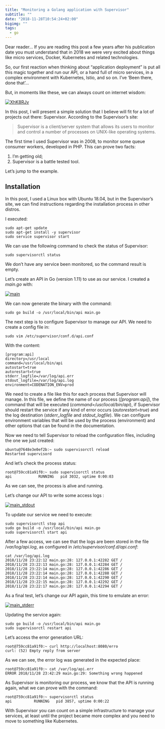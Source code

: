 ```yaml
---
title: "Monitoring a Golang application with Supervisor"
subtitle: ""
date: "2018-11-28T10:54:24+02:00"
bigimg: ""
tags:
  - go
---
```


Dear reader… If you are reading this post a few years after his publication date you must understand that in 2018 we were very excited about things like micro services, Docker, Kubernetes and related technologies.

<!--more-->

So, our first reaction when thinking about “application deployment” is put all this magic together and run our API, or a hand full of micro services, in a complex environment with Kubernetes, Istio, and so on. I’ve ‘Been there, done that’…

But, in moments like these, we can always count on internet wisdom:

[![XhK8RJv](/images/posts/XhK8RJv.jpg)](/images/posts/XhK8RJv.jpg)

In this post, I will present a simple solution that I believe will fit for a lot of projects out there: Supervisor. According to the Supervisor’s site:

> Supervisor is a client/server system that allows its users to monitor and control a number of processes on UNIX-like operating systems.

The first time I used Supervisor was in 2008, to monitor some queue consumer workers, developed in PHP. This can prove two facts:

1. I’m getting old;
2. Supervisor is a battle tested tool.

Let’s jump to the example.

## Installation

In this post, I used a Linux box with Ubuntu 18.04, but in the Supervisor’s site, we can find instructions regarding the installation process in other distros.

I executed:

    sudo apt-get update
    sudo apt-get install -y supervisor
    sudo service supervisor start

We can use the following command to check the status of Supervisor:

    sudo supervisorctl status

We don’t have any service been monitored, so the command result is empty.

Let’s create an API in Go (version 1.11) to use as our service. I created a _main.go_ with:

[![main](/images/posts/main.png)](/images/posts/main.png)

We can now generate the binary with the command:

    sudo go build -o /usr/local/bin/api main.go

The next step is to configure Supervisor to manage our API. We need to create a config file in:

    sudo vim /etc/supervisor/conf.d/api.conf

With the content:

    [program:api]
    directory=/usr/local
    command=/usr/local/bin/api
    autostart=true
    autorestart=true
    stderr_logfile=/var/log/api.err
    stdout_logfile=/var/log/api.log
    environment=CODENATION_ENV=prod

We need to create a file like this for each process that Supervisor will manage. In this file, we define the name of our process (_[program:api]_), the command that will be executed (_command=/usr/local/bin/api_), if Supervisor should restart the service if any kind of error occurs (_autorestart=true_) and the log destination (_stderr_logfile_ and _stdout_logfile_). We can configure environment variables that will be used by the process (environment) and other options that can be found in the documentation.

Now we need to tell Supervisor to reload the configuration files, including the one we just created:

    ubuntu@7648e3e0ef2b:~ sudo supervisorctl reload
    Restarted supervisord

And let’s check the process status:

    root@759cc81a91f0:~ sudo supervisorctl status
    api            RUNNING   pid 3032, uptime 0:00:03

As we can see, the process is alive and running.

Let’s change our API to write some access logs :

[![main_stdout](/images/posts/main_stdout.png)](/images/posts/main_stdout.png)

To update our service we need to execute:

    sudo supervisorctl stop api
    sudo go build -o /usr/local/bin/api main.go
    sudo supervisorctl start api

After a few access, we can see that the logs are been stored in the file /_var/log/api.log_, as configured in /_etc/supervisor/conf.d/api.conf_:

```
cat /var/log/api.log
2018/11/28 23:22:12 main.go:28: 127.0.0.1:42282 GET /
2018/11/28 23:22:13 main.go:28: 127.0.0.1:42284 GET /
2018/11/28 23:22:14 main.go:28: 127.0.0.1:42286 GET /
2018/11/28 23:22:14 main.go:28: 127.0.0.1:42288 GET /
2018/11/28 23:22:14 main.go:28: 127.0.0.1:42290 GET /
2018/11/28 23:22:15 main.go:28: 127.0.0.1:42292 GET /
2018/11/28 23:22:17 main.go:28: 127.0.0.1:42294 GET /
```

As a final test, let’s change our API again, this time to emulate an error:

[![main_stderr](/images/posts/main_stderr.png)](/images/posts/main_stderr.png)

Updating the service again:

    sudo go build -o /usr/local/bin/api main.go
    sudo supervisorctl restart api

Let’s access the error generation URL:

    root@759cc81a91f0:~ curl http://localhost:8080/erro
    curl: (52) Empty reply from server

As we can see, the error log was generated in the expected place:

    root@759cc81a91f0:~ cat /var/log/api.err
    ERROR 2018/11/28 23:42:29 main.go:29: Something wrong happened

As Supervisor is monitoring our process, we know that the API is running again, what we can prove with the command:

    root@759cc81a91f0:~ supervisorctl status
    api          RUNNING   pid 3857, uptime 0:00:22

With Supervisor you can count on a simple infrastructure to manage your services, at least until the project became more complex and you need to move to something like Kubernetes.
